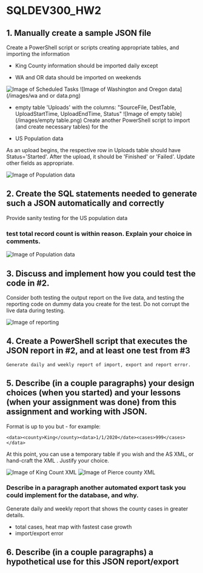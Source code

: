 # SQLDEV300_HW2

## 1. Manually create a sample JSON file
Create a PowerShell script or scripts creating appropriate tables, and importing the information

- King County information should be imported daily except

- WA and OR data should be imported on weekends

![Image of Scheduled Tasks](/images/scheduledtasks.png)
![Image of Washington and Oregon data](/images/wa and or data.png)

- empty table 'Uploads' with the columns: "SourceFile, DestTable, UploadStartTime, UploadEndTime, Status"
![Image of empty table](/images/empty table.png)
Create another PowerShell script to import (and create necessary tables) for the

- US Population data

As an upload begins, the respective row in Uploads table should have Status='Started'. After the upload, it should be 'Finished' or 'Failed'. Update other fields as appropriate.

![Image of Population data](/images/testing.png)

## 2. Create the SQL statements needed to generate such a JSON automatically and correctly
Provide sanity testing for the US population data

### test total record count is within reason. Explain your choice in comments.



![Image of Population data](/images/testing.png)

## 3. Discuss and implement how you could test the code in #2.
Consider both testing the output report on the live data, and testing the reporting code on dummy data you create for the test. Do not corrupt the live data during testing.

![Image of reporting](/images/reporting.png)

## 4. Create a PowerShell script that executes the JSON report in #2, and at least one test from #3

`Generate daily and weekly report of import, export and report error.`

## 5.  Describe (in a couple paragraphs) your design choices (when you started) and your lessons (when your assignment was done) from this assignment and working with JSON.

Format is up to you but - for example:

`<data><county>King</county><data>1/1/2020</date><cases>999</cases></data>`

At this point, you can use a temporary table if you wish and the AS XML, or hand-craft the XML . Justify your choice.

![Image of King Count XML](/images/king_xml.png)
![Image of Pierce county XML](/images/pierce_xml.png)

### Describe in a paragraph another automated export task you could implement for the database, and why.

Generate daily and weekly report that shows the county cases in greater details.
 - total cases, heat map with fastest case growth
 - import/export error

## 6. Describe (in a couple paragraphs) a hypothetical use for this JSON report/export
